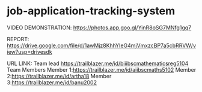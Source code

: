 # job-application-tracking-system

VIDEO DEMONSTRATION:
https://photos.app.goo.gl/YinR8oSG7MNfg1gq7

REPORT:
https://drive.google.com/file/d/1awMjz8KhhYIeG4mjVmxzcBP7a5cbRRVW/view?usp=drivesdk


URL LINK:
Team lead
https://trailblazer.me/id/biiibscmathematicsreg5104
Team Members
Member 1:https://trailblazer.me/id/aiibscmaths5102
Member 2:https://trailblazer.me/id/artha18
Member 3:https://trailblazer.me/id/banu2002
